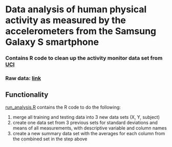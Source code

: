 # Data analysis of human physical activity as measured by the accelerometers from the Samsung Galaxy S smartphone

### Contains R code to clean up the activity monitor data set from [UCI](http://archive.ics.uci.edu/ml/datasets/Human+Activity+Recognition+Using+Smartphones)

### Raw data: [link](https://d396qusza40orc.cloudfront.net/getdata%2Fprojectfiles%2FUCI%20HAR%20Dataset.zip)

## Functionality
[run_analysis.R](https://github.com/cdsmax/getting_and_cleaning_data2/blob/master/run_analysis.R) contains the R code to do the following:
1. merge all training and testing data into 3 new data sets (X, Y, subject)
2. create one data set from 3 previous sets for standard deviations and means of all measurements, with descriptive variable and column names
3. create a new summary data set with the averages for each column from the combined set in the step above
